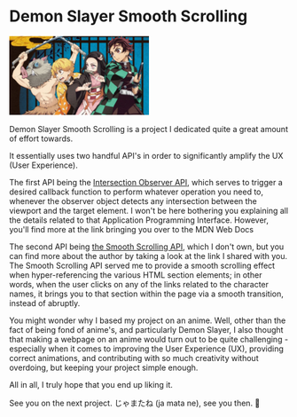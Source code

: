 # Demon Slayer Smooth Scrolling

<img src="./images/demon-slayer.jpeg" width="50%" height="50%" />

<p>Demon Slayer Smooth Scrolling is a project I dedicated quite a great amount of effort towards.</p>

<p>It essentially uses two handful API's in order to significantly amplify the UX (User Experience).</p>

<p>The first API being the <a href="https://developer.mozilla.org/en-US/docs/Web/API/Intersection_Observer_API#intersection_observer_concepts_and_usage">Intersection Observer API</a>, which serves to trigger a desired callback function to perform whatever operation you need to, whenever the observer object detects any intersection between the viewport and the target element. I won't be here bothering you explaining all the details related to that Application Programming Interface. However, you'll find more at the link bringing you over to the MDN Web Docs</p>

<p>The second API being <a href="https://github.com/cferdinandi/smooth-scroll">the Smooth Scrolling API</a>, which I don't own, but you can find more about the author by taking a look at the link I shared with you. The Smooth Scrolling API served me to provide a smooth scrolling effect when hyper-referencing the various HTML section elements; in other words, when the user clicks on any of the links related to the character names, it brings you to that section within the page via a smooth transition, instead of abruptly.</p>

<p>You might wonder why I based my project on an anime. Well, other than the fact of being fond of anime's, and particularly Demon Slayer, I also thought that making a webpage on an anime would turn out to be quite challenging - especially when it comes to improving the User Experience (UX), providing correct animations, and contributing with so much creativity without overdoing, but keeping your project simple enough.</p>

<p>All in all, I truly hope that you end up liking it.</p>
<p>See you on the next project. じゃまたね (ja mata ne), see you then. 🙂</p>
